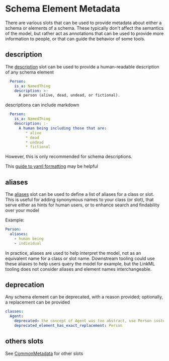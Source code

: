 # Schema Element Metadata

There are various slots that can be used to provide metadata about
either a schema or elements of a schema. These typically don't affect
the semantics of the model, but rather act as annotations that can be
used to provide more information to people, or that can guide the
behavior of some tools.

## description

The [description](https://w3id.org/linkml/description) slot can be used to provide a human-readable description of any schema element

```yaml
  Person:
    is_a: NamedThing
    description: >-
      A person (alive, dead, undead, or fictional).
```

descriptions can include markdown

```yaml
  Person:
    is_a: NamedThing
    description: :-
      A human being including those that are:
         * alive
         * dead
         * undead
         * fictional
```

However, this is only recommended for schema descriptions.

This [guide to yaml formatting](https://yaml-multiline.info/) may be helpful

## aliases

The [aliases](https://w3id.org/linkml/aliases) slot can be used to define a list of aliases for a class or slot. This is useful for adding synonymous names to your class (or slot), that serve either as hints for human users, or to enhance search and findability over your model

Example:

```yaml
Person:
  aliases:
    - human being
    - individual
```

In practice, aliases are used to help interpret the model, not as an equivalent name for a class or slot name.
Downstream tooling could use these aliases to help users query the model for example, but the LinkML tooling does not consider 
aliases and element names interchangeable. 


## deprecation

Any schema element can be deprecated, with a reason provided; optionally, a replacement can be provided

```yaml
classes:
  Agent:
    deprecated: the concept of Agent was too abstract, use Person instead
    deprecated_element_has_exact_replacement: Person
```



## others slots

See [CommonMetadata](https://w3id.org/linkml/CommonMetadata) for other slots






